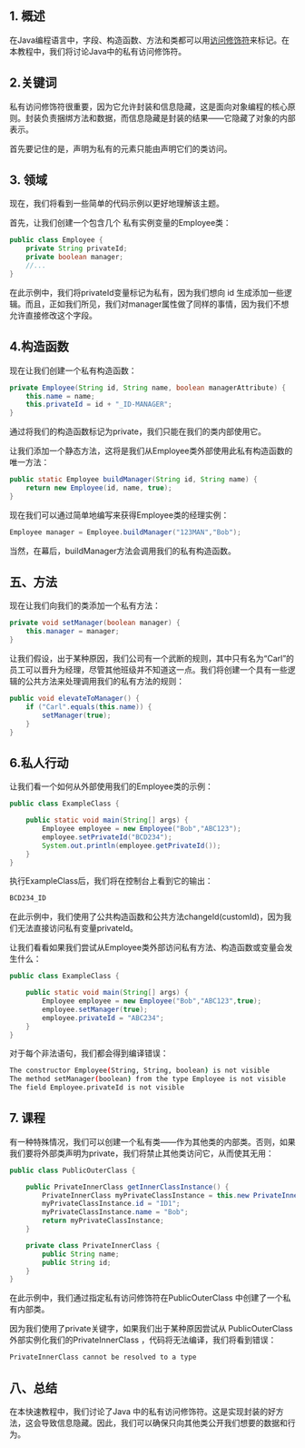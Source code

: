 ## 1. 概述

在Java编程语言中，字段、构造函数、方法和类都可以用[访问修饰符](https://www.baeldung.com/java-access-modifiers)来标记。在本教程中，我们将讨论Java中的私有访问修饰符。

## 2.关键词

私有访问修饰符很重要，因为它允许封装和信息隐藏，这是面向对象编程的核心原则。封装负责捆绑方法和数据，而信息隐藏是封装的结果——它隐藏了对象的内部表示。

首先要记住的是，声明为私有的元素只能由声明它们的类访问。

## 3. 领域

现在，我们将看到一些简单的代码示例以更好地理解该主题。

首先，让我们创建一个包含几个 私有实例变量的Employee类：

```java
public class Employee {
    private String privateId;
    private boolean manager;
    //...
}
```

在此示例中，我们将privateId变量标记为私有，因为我们想向 id 生成添加一些逻辑。而且，正如我们所见，我们对manager属性做了同样的事情，因为我们不想允许直接修改这个字段。

## 4.构造函数

现在让我们创建一个私有构造函数：

```java
private Employee(String id, String name, boolean managerAttribute) {
    this.name = name;
    this.privateId = id + "_ID-MANAGER";
}
```

通过将我们的构造函数标记为private，我们只能在我们的类内部使用它。

让我们添加一个静态方法，这将是我们从Employee类外部使用此私有构造函数的唯一方法：

```java
public static Employee buildManager(String id, String name) {
    return new Employee(id, name, true);
}
```

现在我们可以通过简单地编写来获得Employee类的经理实例：

```java
Employee manager = Employee.buildManager("123MAN","Bob");
```

当然，在幕后，buildManager方法会调用我们的私有构造函数。

## 五、方法

现在让我们向我们的类添加一个私有方法：

```java
private void setManager(boolean manager) {
    this.manager = manager;
}
```

让我们假设，出于某种原因，我们公司有一个武断的规则，其中只有名为“Carl”的员工可以晋升为经理，尽管其他班级并不知道这一点。我们将创建一个具有一些逻辑的公共方法来处理调用我们的私有方法的规则：

```java
public void elevateToManager() {
    if ("Carl".equals(this.name)) {
        setManager(true);
    }
}
```

## 6.私人行动

让我们看一个如何从外部使用我们的Employee类的示例：

```java
public class ExampleClass {

    public static void main(String[] args) {
        Employee employee = new Employee("Bob","ABC123");
        employee.setPrivateId("BCD234");
        System.out.println(employee.getPrivateId());
    }
}
```

执行ExampleClass后，我们将在控制台上看到它的输出：

```bash
BCD234_ID
```

在此示例中，我们使用了公共构造函数和公共方法changeId(customId)，因为我们无法直接访问私有变量privateId。

让我们看看如果我们尝试从Employee类外部访问私有方法、构造函数或变量会发生什么：

```java
public class ExampleClass {

    public static void main(String[] args) {
        Employee employee = new Employee("Bob","ABC123",true);
        employee.setManager(true);
        employee.privateId = "ABC234";
    }
}
```

对于每个非法语句，我们都会得到编译错误：

```bash
The constructor Employee(String, String, boolean) is not visible
The method setManager(boolean) from the type Employee is not visible
The field Employee.privateId is not visible
```

## 7. 课程

有一种特殊情况，我们可以创建一个私有类——作为其他类的内部类。否则，如果我们要将外部类声明为private，我们将禁止其他类访问它，从而使其无用：

```java
public class PublicOuterClass {

    public PrivateInnerClass getInnerClassInstance() {
        PrivateInnerClass myPrivateClassInstance = this.new PrivateInnerClass();
        myPrivateClassInstance.id = "ID1";
        myPrivateClassInstance.name = "Bob";
        return myPrivateClassInstance;
    }

    private class PrivateInnerClass {
        public String name;
        public String id;
    }
}
```

在此示例中，我们通过指定私有访问修饰符在PublicOuterClass 中创建了一个私有内部类。

因为我们使用了private关键字，如果我们出于某种原因尝试从 PublicOuterClass 外部实例化我们的PrivateInnerClass ，代码将无法编译，我们将看到错误：

```bash
PrivateInnerClass cannot be resolved to a type
```

## 八、总结

在本快速教程中，我们讨论了Java 中的私有访问修饰符。这是实现封装的好方法，这会导致信息隐藏。因此，我们可以确保只向其他类公开我们想要的数据和行为。